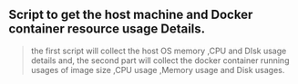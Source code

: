 ## Script to get the host machine and Docker container resource usage Details.
>the first script will collect the host OS memory ,CPU and DIsk usage details 
and, 
>the second part will collect the docker container running usages
of image size ,CPU usage ,Memory usage and Disk usages.
